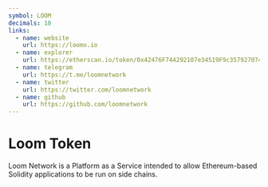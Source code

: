 ```yaml
---
symbol: LOOM
decimals: 18
links:
  - name: website
    url: https://loomx.io
  - name: explorer
    url: https://etherscan.io/token/0x42476F744292107e34519F9c357927074Ea3F75D
  - name: telegram
    url: https://t.me/loomnetwork
  - name: twitter
    url: https://twitter.com/loomnetwork
  - name: github
    url: https://github.com/loomnetwork
---
```


# Loom Token

Loom Network is a Platform as a Service intended to allow Ethereum-based Solidity applications to be run on side chains.
